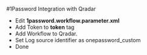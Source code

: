 #1Password Integration with Qradar

* Edit **1password.workflow.parameter.xml** 
* Add Token to **token** tag
* Add Workflow to Qradar.
* Set Log source identifier as onepassword_custom
* Done